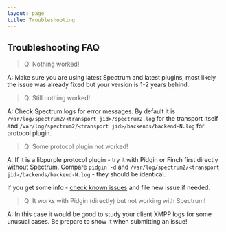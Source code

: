 ```yaml
---
layout: page
title: Troubleshooting
---
```


## Troubleshooting FAQ

> Q: Nothing worked!

A: Make sure you are using latest Spectrum and latest plugins, most likely the issue was already fixed but your version is 1-2 years behind.


> Q: Still nothing worked!

A: Check Spectrum logs for error messages.
By default it is `/var/log/spectrum2/<transport jid>/spectrum2.log` for the transport itself 
and `/var/log/spectrum2/<transport jid>/backends/backend-N.log` for protocol plugin.


> Q: Some protocol plugin not worked!

A: If it is a libpurple protocol plugin - try it with Pidgin or Finch first directly without Spectrum. 
Compare `pidgin -d` and `/var/log/spectrum2/<transport jid>/backends/backend-N.log` - they should be identical.

If you get some info - [check known issues](https://github.com/SpectrumIM/spectrum2/issues) and file new issue if needed.


> Q: It works with Pidgin (directly) but not working with Spectrum!

A: In this case it would be good to study your client XMPP logs for some unusual cases.
Be prepare to show it when submitting an issue!
